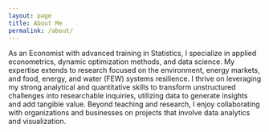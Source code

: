 ```yaml
---
layout: page
title: About Me
permalink: /about/
---
```


As an Economist with advanced training in Statistics, I specialize in applied econometrics, dynamic optimization methods, and data science. My expertise extends to research focused on the environment, energy markets, and food, energy, and water (FEW) systems resilience. I thrive on leveraging my strong analytical and quantitative skills to transform unstructured challenges into researchable inquiries, utilizing data to generate insights and add tangible value. Beyond teaching and research, I enjoy collaborating with organizations and businesses on projects that involve data analytics and visualization. 



